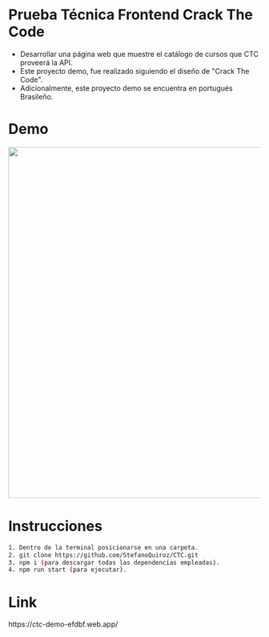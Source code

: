 # Prueba Técnica Frontend Crack The Code

- Desarrollar una página web que muestre el catálogo de cursos que CTC proveerá la API.
- Este proyecto demo, fue realizado siguiendo el diseño de "Crack The Code".
- Adicionalmente, este proyecto demo se encuentra en portugués Brasileño. 

# Demo

<p align="center">

<img src='https://github.com/StefanoQuiroz/CTC/blob/main/gif/ctc-demo.gif' width='700px'>

</p>

# Instrucciones

```sh
1. Dentro de la terminal posicionarse en una carpeta.
2. git clone https://github.com/StefanoQuiroz/CTC.git
3. npm i (para descargar todas las dependencias empleadas).
4. npm run start (para ejecutar).
```

# Link

<p align="left">
https://ctc-demo-efdbf.web.app/
</p>
